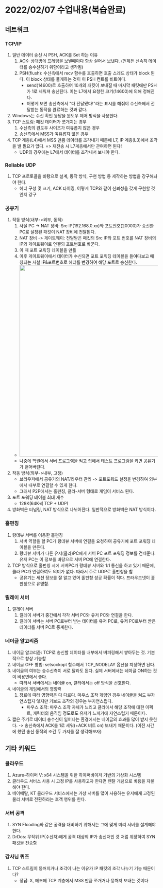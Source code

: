 # 2022/02/07 수업내용(복습완료)
## 네트워크
### TCP/IP
1. 일반 데이터 송신 시 PSH, ACK를 Set 하는 이유
    1) ACK: 상대방에 프레임을 보낼때마다 항상 실어서 보낸다. (언제든 신속히 데이터를 송수신하기 위함이라고 생각됨)
    2) PSH(flush): 수신측에서 recv 함수를 호출하면 호출 스레드 상태가 block 된다. 이 block 상태를 풀게하는 것이 이 PSH 컨트롤 비트이다.
        * send(14600)로 호출하여 10개의 패킷이 보내질 때 마지막 패킷에만 PSH가 1로 세워져 송신된다. 이는 L7에서 요청한 크기(14600)에 의해 정해진다.
        * 어떻게 보면 송신측에서 "다 전달됐다!"라는 표시를 해줘야 수신측에서 전달받는 동작을 완료하는 것과 같다.
2. Windows는 수신 확인 응답을 윈도우 제어 방식을 사용한다.
3. TCP 스트림: 패킷 데이터가 쪼개지는 경우
    1) 수신측의 윈도우 사이즈가 여유롭지 않은 경우
    2) 송신측에서 MSS가 여유롭지 않은 경우
4. TCP 계층(L4)에서 MSS 만큼 데이터를 조각내기 때문에 L7, IP 계층(L3)에서 조각을 낼 필요가 없다. => 재전송 시 L7계층에서만 관여하면 된다!
    * UDP의 경우에는 L7에서 데이터를 조각내서 보내야 한다.

### Reliable UDP
1. TCP 프로토콜을 바탕으로 설계, 동작 방식, 구현 방법 등 제작하는 방법을 강구해놔야 한다.
    * 헤더 구성 및 크기, ACK 타이밍, 어떻게 TCP와 같이 신뢰성을 갖게 구현할 것인지 강구 

### 공유기
1. 작동 방식(내부->외부, 동적)
    1) 사설 PC -> NAT 장비: Src IP(192.168.0.xx)와 포트번호(20000)가 송신한 PC로 설정된 패킷이 NAT 장비에 전달된다.
    2) NAT 장비 -> 게이트웨이: 전달받은 패킷의 Src IP와 포트 번호를 NAT 장비의 IP와 게이트웨이로 연결되 포트번호로 바꾼다.
    3) 이 때 포트 포워딩 테이블을 만듦
    4) 이후 게이트웨이에서 데이터가 수신되면 포트 포워딩 테이블을 들여다보고 매칭되는 사설 IP&포트번호로 헤더를 변경하여 해당 포트로 송신한다.
    * <img width=630 src="https://user-images.githubusercontent.com/95362065/152922805-93ece6ff-052d-49da-9385-7ece180c7987.png">
    * 나중에 학원에서 서버 프로그램을 켜고 집에서 테스트 프로그램을 키면 공유기가 뻗어버린다.
2. 작동 방식(외부->내부, 고정)
    * 브라우저에서 공유기의 NAT/라우터 관리 -> 포트포워드 설정을 변경하여 외부에서 내부로 연결할 수 있게 한다.
    * 그래서 P2P에서는 홀펀칭, 클라-서버 형태로 게임이 서비스 된다.
3. 포트 포워딩 테이블 최대 개수
    * 128K(64K씩 TCP + UDP)
4. 방화벽은 터널링, NAT 방식으로 나뉘어진다. 일반적으로 방화벽은 NAT 방식이다.

### 홀펀칭
1. 랑데뷰 서버를 이용한 홀펀칭
    1) 서버 역할을 할 PC가 랑데뷰 서버에 연결을 요청하여 공유기에 포트 포워딩 테이블을 만든다.
    2) 랑데뷰 서버가 다른 유저(클라)PC에게 서버 PC 포트 포워딩 정보를 건네준다. 유저 PC는 이 정보를 바탕으로 서버 PC에 연결한다.
2. TCP 방식으로 홀펀칭 시에 서버PC가 랑데뷰 서버와 1:1 통신을 하고 있기 때문에, 클라 PC가 연결하여도 의미가 없다. 따라서 주로 UDP로 홀펀칭을 함
    * 공유기는 세션 정보를 잘 알고 있어 홀펀칭 성공 확률이 적다. 프라우드넷이 홀펀칭으로 유명함.

### 릴레이 서버
1. 릴레이 서버
    1) 릴레이 서버가 중간에서 각각 서버 PC와 유저 PC와 연결을 한다.
    2) 릴레이 서버는 서버 PC로부터 받는 데이터를 유저 PC로, 유저 PC로부터 받은 데이터를 서버 PC로 중계한다.

### 네이글 알고리즘
1. 네이글 알고리즘: TCP로 송신할 데이터를 내부에서 버퍼링해서 쌓아두는 것. 기본적으로 항상 기능함
2. 네이글 OFF 방법: setsockopt 함수에서 TCP_NODELAY 옵션을 지정하면 된다.
3. 네이글의 여부는 송수신측이 서로 달라도 된다. 실제 서버에서는 네이글 ON하는 것이 비용면에서 좋다.
    * 따라서 서버에서는 네이글 on, 클라에서는 off 방식을 선호한다.
4. 네이글의 게임에서의 영향력
    1) 장르에 따라 영향력은 다 다르다. 마우스 조작 게임인 경우 네이글을 켜도 부자연스럽지 않지만 키보드 조작의 경우는 부자연스럽다.
        * 마우스 조작: 마우스 조작 자체가 느리고 클라에서 해당 조작에 대한 이펙트, 캐릭터의 움직임 정도로도 유저가 느끼기에 자연스럽기 때문이다.
5. 짧은 주기로 데이터 송수신이 일어나는 환경에서는 네이글의 효과를 많이 받지 못한다. -> 송신측에서 ACK를 1로 세워(+ACK 비트 on) 보내기 때문이다. (이전 시간에 했던 송신 동작의 조건 두 가지를 잘 생각해보자)

## 기타 키워드
### 클라우드
1. Azure-하이퍼 V: x64 시스템을 위한 하이퍼바이저 기반의 가상화 시스템
2. 클라우드 서비스 사용 시 고정 IP를 사용하고자 한다면 렌탈 개념으로 비용을 지불해야 한다.
3. 베어메탈, KT 클라우드 서비스에서는 가상 서버를 많이 사용하는 유저에게 고정된 물리 서버로 전환하라는 호객 행위를 한다.

### 서버 공격
1. SYN Flooding와 같은 공격을 대비하기 위해서는 그에 맞게 미리 서버를 설계해야 한다.
2. DrDos: 무작위 IP(수신처)에게 공격 대상의 IP가 송신처인 것 처럼 위장하여 SYN 패킷을 전송함

### 강사님 퀴즈
1. TCP 스트림이 뭉쳐지거나 조각이 나는 이유가 IP 패킷의 조각 나누기 기능 때문이다?
    * 정답: X, 애초에 TCP 계층에서 MSS 만큼 쪼개거나 뭉쳐져 보내는 것이다
